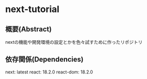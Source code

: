 # next-tutorial
## 概要(Abstract)
nextの機能や開発環境の設定とかを色々試すために作ったリポジトリ
## 依存関係(Dependencies)
next: latest
react: 18.2.0
react-dom: 18.2.0
